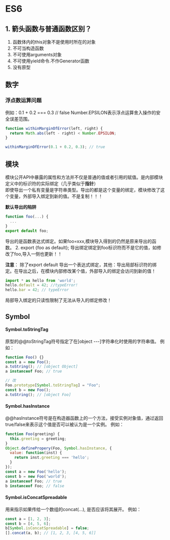 # ES6
## 1. 箭头函数与普通函数区别？
1. 函数体内的this对象不是使用时所在的对象
2. 不可当构造函数
3. 不可使用arguments对象
4. 不可使用yield命令.不作Generator函数
5. 没有原型

## 数字
### 浮点数运算问题
例如：0.1 + 0.2 === 0.3 // false
Number.EPSILON表示浮点运算舍入操作的安全误差范围。
```js
function withinMarginOfError(left, right) {
  return Math.abs(left - right) < Number.EPSILON;
}

withinMarginOfError(0.1 + 0.2, 0.3); // true
```

## 模块
模块公开API中暴露的属性和方法并不仅是普通的值或者引用的赋值。是内部模块定义中的标识符的实际绑定（几乎类似于**指针**）  
即使导出一个私有变量是字符串类型。导出的都是这个变量的绑定，模块修改了这个变量，外部导入绑定到新的值。不是复制！！！

**默认导出的陷阱**
```js
function foo(...) {
  ...
}
export default foo;
```
导出的是函数表达式绑定。如果foo=xxx,模块导入得到的仍然是原来导出的函数。
2. export {foo as default};
导出绑定绑定到foo标识符而不是它的值，如修改了foo,导入一侧也更新！！

**注意**：
除了export default 导出一个表达式绑定，其他：导出局部标识符的绑定。在导出之后，在模块内部修改某个值，外部导入的绑定会访问到新的值！
```js
import * as hello from 'world';
hello.default = 42; //typeError!
hello.bar = 42; // typeError
```
局部导入绑定的只读性限制了无法从导入的绑定修改！

## Symbol
#### Symbol.toStringTag
原型的@@toStringTag符号指定了在[object ---]字符串化时使用的字符串值。
例如：
```js
function Foo() {}
const a = new Foo();
a.toString(); // [object Object]
a instanceof Foo; // true

// 改
Foo.prototype[Symbol.toStringTag] = "Foo";
const b = new Foo();
a.toString(); // [object Foo]

```

#### Symbol.hasInstance
@@hasInstance符号是在构造器函数上的一个方法，接受实例对象值，通过返回true/false来表示这个值是否可以被认为是一个实例。
例如：
```js
function Foo(greeting) {
  this.greeting = greeting;
}
Object.definePropery(Foo, Symbol.hasInstance, {
  value: function(inst) {
    return inst.greeting === 'hello';
  }
});
const a = new Foo('hello');
const b = new Foo('world');
a instanceof Foo; // true
b instanceof Foo; // false
```

#### Symbol.isConcatSpreadable
用来指示如果传给一个数组的concat(...), 是否应该将其展开。
例如：
```js
const a = [1, 2, 3];
const b = [4, 5, 6];
b[Symbol.isConcatSpreadable] = false;
[].concat(a, b); // [1, 2, 3, [4, 5, 6]]
```